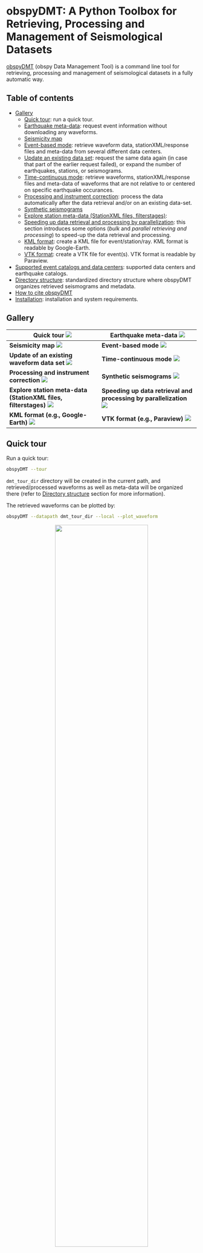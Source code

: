 # obspyDMT: A Python Toolbox for Retrieving, Processing and Management of Seismological Datasets

[obspyDMT][dmt] (obspy Data Management Tool) is a command line tool for retrieving, processing and management of seismological datasets in a fully automatic way.

Table of contents
-----------------

- [Gallery](#gallery)
   *  [Quick tour](#quick-tour): run a quick tour.
   *  [Earthquake meta-data](#earthquake-meta-data): request event information without downloading any waveforms.
   *  [Seismicity map](#seismicity-map)
   *  [Event-based mode](#event-based-mode): retrieve waveform data, stationXML/response files and meta-data from several different data centers.
   *  [Update an existing data set](#update-an-existing-data-set): request the same data again (in case that part of the earlier request failed), or expand the number of earthquakes, stations, or seismograms.
   *  [Time-continuous mode](#time-continuous-mode): retrieve waveforms, stationXML/response files and meta-data of waveforms that are not relative to or centered on specific earthquake occurances.
   *  [Processing and instrument correction](#processing-and-instrument-correction): process the data automatically after the data retrieval and/or on an existing data-set.
   *  [Synthetic seismograms](#synthetic-seismograms)
   *  [Explore station meta-data (StationXML files, filterstages)](#explore-station-meta-data-stationxml-files-filterstages):
   *  [Speeding up data retrieval and processing by parallelization](#speeding-up-data-retrieval-and-processing-by-parallelization): this section introduces some options (*bulk* and *parallel retrieving and processing*) to speed-up the data retrieval and processing.
   *  [KML format](#kml): create a KML file for event/station/ray. KML format is readable by Google-Earth.
   *  [VTK format](#vtk): create a VTK file for event(s). VTK format is readable by Paraview.
-  [Supported event catalogs and data centers](#supported-event-catalogs-and-data-centers): supported data centers and earthquake catalogs.
-  [Directory structure](#directory-structure): standardized directory structure where obspyDMT organizes retrieved seismograms and metadata.
-  [How to cite obspyDMT](#how-to-cite-obspydmt)
-  [Installation](#installation): installation and system requirements.

## Gallery


| **Quick tour**                                                 <a href="#quick-tour">![](figures/quick_tour_ray.png)                                                 | **Earthquake meta-data**                                           <a href="#earthquake-meta-data">![](figures/neic_event_focal_2014_2015.png)                                   |
| -------------------------------------------------------------------------------------------------------------------------------------------------------------------- | -------------------------------------------------------------------------------------------------------------------------------------------------------------------------------- |
| **Seismicity map**                                             <a href="#seismicity-map">![](figures/japan_seismicity.png)                                           | **Event-based mode**                                               <a href="#event-based-mode">![](figures/iris_ev_based_mode.png)                                               |
| **Update of an existing waveform data set**                    <a href="#update-an-existing-data-set">![](figures/iris_gfz_ipgp_ev_based.png)                        | **Time-continuous mode**                                           <a href="#time-continuous-mode">![](figures/continuous_example.png)                                           |
| **Processing and instrument correction**                       <a href="#processing-and-instrument-correction">![](figures/fiji_processed.png)                       | **Synthetic seismograms**                                          <a href="#synthetic-seismograms">![](figures/fiji_iasp91_2s.png)                                              |
| **Explore station meta-data (StationXML files, filterstages)** <a href="#explore-station-meta-data-stationxml-files-filterstages">![](figures/ic_LBTB_gallery.png)   | **Speeding up data retrieval and processing by parallelization**   <a href="#speeding-up-data-retrieval-and-processing-by-parallelization">![](figures/gallery_parallel.png)     |
| **KML format (e.g., Google-Earth)**                            <a href="#kml">![](figures/KML_event_based_example.png)                                               | **VTK format (e.g., Paraview)**                                    <a href="#vtk">![](figures/events_neic_vtk.png)                                                               |




## Quick tour

Run a quick tour:

```bash
obspyDMT --tour
```

``dmt_tour_dir`` directory will be created in the current path, and retrieved/processed waveforms as well as meta-data will be organized there (refer to [Directory structure](#directory-structure) section for more information).

The retrieved waveforms can be plotted by:

```bash
obspyDMT --datapath dmt_tour_dir --local --plot_waveform
```

<p align="center">
<img src="figures/quick_tour_raw.png" width="70%" align="middle">
</p>

To plot the processed/corrected waveforms, ``--plot_dir_name processed`` can be added to the previous command line:

```bash
obspyDMT --datapath dmt_tour_dir --local --plot_waveform --plot_dir_name processed
```

<p align="center">
<img src="figures/quick_tour_corrected.png" width="70%" align="middle">
</p>

obspyDMT has many tools to plot the contents of a data set. As an example, the following command line plots the ray coverage (ray path between each source-receiver pair) of ``dmt_tour_dir`` directory:

```bash
obspyDMT --datapath dmt_tour_dir --local --plot_ev --plot_sta --plot_ray
```

<p align="center">
<img src="figures/quick_tour_ray.png" width="70%" align="middle">
</p>

## Earthquake meta-data

First, we request event information from one of several supported seismicity catalogs, without downloading any waveforms yet:

```bash
obspyDMT --datapath neic_event_metadata --min_mag 5.5 --min_date 2014-01-01 --max_date 2015-01-01 --event_catalog NEIC_USGS --event_info
```

`neic_event_metadata/` directory - created with the above command - can be updated for events that occured in 2015 of magnitude more than 5.5: (no waveform retrieval)

```bash
obspyDMT --datapath neic_event_metadata --min_mag 5.5 --min_date 2015-01-01 --max_date 2016-01-01 --event_catalog NEIC_USGS --event_info
```

To plot the content of local data set (`neic_event_metadata/`):

```bash
obspyDMT --datapath neic_event_metadata --local --plot_ev --plot_focal
```

<p align="center">
<img src="figures/neic_event_focal_2014_2015.png" width="70%" align="middle">
</p>

## Seismicity map

Seismicity map (``--plot_seismicity`` option flag) of Japan region based on earthquakes of magnitude more than 5.0 that occured from 2000-01-01 until 2017-01-01 from NEIC event catalog.
Note ``--event_rect`` option flag to define a region around Japan:

```bash
obspyDMT --datapath japan_seismicity --min_mag 5.0 --min_date 2000-01-01 --max_date 2017-01-01 --event_catalog NEIC_USGS --event_rect 110./175./15/60 --plot_seismicity --event_info
```

<p align="center">
<img src="figures/japan_seismicity.png" width="70%" align="middle">
</p>

Global seismicity map of archived earthquakes in NEIC catalogue with magnitude more than 5.0 that occurred between 1990 and 2016.
One command queried the NEIC catalogue, stored and organised the retrieved information and generated the seismicity map.
(No actual waveform data were queried in this example):

```bash
obspyDMT --datapath neic_event_dir --min_date 1990-01-01 --max_date 2017-01-01 --min_mag 5.0 --event_catalog NEIC_USGS --event_info --plot_seismicity
```

<p align="center">
<img src="figures/neic_catalog_1990.png" width="100%" align="middle">
</p>

The results of some basic statistics (magnitude and depth histograms) are also generated and plotted automatically (top-left panel).
Note the rendering of coloured beach balls in the map inset (deepest seismicity in the foreground).
The global map also contains beach balls rather than just simple black dots, but they do not become apparent at this zoom level.


## Event-based mode

Here, we retrieve actual BHZ seismograms from `II` network that recorded earthquakes of magnitude more than 7.5 that occured from 2014-01-01 until
2015-01-01 (NEIC catalog). For this example, only stations with network code ``II``, location code ``00`` and channel codes ``BHZ`` are retrieved:

```bash
obspyDMT --datapath event_based_dir --min_date 2014-01-01 --max_date 2015-01-01 --min_mag 7.5 --event_catalog NEIC_USGS --data_source IRIS --net "II" --loc "00" --cha "BHZ" --preset 100 --offset 1800
```

``--data_source`` specifies that the waveform data center of IRIS should be contacted for seismograms.
Omitting this flag would trigger the default ``--data_source IRIS``.
``--preset 100`` and ``--offset 1800`` specify the retrieval of waveform time windows of 100 s before to 1800 s after the reference time.
Since we are downloading in event-based mode, i.e., centered around earthquake occurrences, the reference time defaults to the event origin time.
This could be changed to the time of P-wave arrival by invoking ``--cut_time_phase``,
in which case each seismogram would have a different absolute start time.

To plot the stations/events/rays:

```bash
obspyDMT --datapath event_based_dir --local --plot_ev --plot_focal --plot_sta --plot_ray
```

<p align="center">
<img src="figures/iris_ev_based_mode.png" width="70%" align="middle">
</p>

## Update an existing data set

In the course of working with a waveform data set, it often becomes necessary to update.
This could mean requesting the same data again (because part of the earlier request failed for some reason), 
or expanding the number of earthquakes, stations, or seismograms. 
The following command updates the data-set that we created in the previous [Event-based mode section](#event-based-mode) with ``BHZ`` channels of ``AW and E*`` networks (`E*`: all stations that their network codes start with E)
from the ``GFZ`` data center:

```bash
obspyDMT --datapath event_based_dir --data_source "GFZ" --net "AW,E*" --cha "BHZ" --preset 100 --offset 1800
```

Additionally, we can update the data set with ``BHZ`` channels of ``G*`` networks (i.e., all stations that their network codes start with G)
from the ``IPGP`` data center:

```bash
obspyDMT --datapath event_based_dir --data_source "IPGP" --net "G*" --cha "BHZ" --preset 100 --offset 1800
```

To plot the stations/events/rays:

```bash
obspyDMT --datapath event_based_dir --local --plot_ev --plot_focal --plot_sta --plot_ray
```

<p align="center">
<img src="figures/iris_gfz_ipgp_ev_based.png" width="70%" align="middle">
</p>

## Time-continuous mode

In contrast to the examples of [Event-based mode section](#event-based-mode) and [Update of an existing waveform data set](#update-an-existing-data-set),
some usage cases require waveforms that are not relative to or centered on specific earthquake occurances.
We refer to this usage mode as "time-continuous" `--continuous`.

For example, the following command retrieves one-month long time series (from 2011-03-03 until 2011-04-03) recorded by two stations (`--sta "BFO,RER" --loc "00" --cha "BHZ"`) from the IRIS data center:
 
```bash
obspyDMT --continuous --datapath continuous_example --min_date 2011-03-03 --max_date 2011-04-03 --sta "BFO,RER" --loc '00' --cha "BHZ" --data_source IRIS
```

<p align="center">
<img src="figures/continuous_example.png" width="100%" align="middle">
</p>

## Processing and instrument correction

obspyDMT can process the waveforms directly after retrieving the data, or it can process an existing data set in a separate step (local mode).
By default, obspyDMT follows processing instructions described in the ``process_unit.py`` located at ``/path/to/my/obspyDMT/obspyDMT`` directory.
Although this file is fully customizable, several common processing steps can be done via options flags (without changing/writing new processing instructions).

The following command retrieves all BHZ channels from the IRIS data center that:

- 50 <= Azimuth <= 55 (specified by ``--min_azi`` and ``--max_azi``)
- 94 <= Distance <= 100 (specified by ``--min_epi`` and ``max_epi``)
- recorded events of magnitude more than 6.8 that occured on ``2014-07-21``.

```bash
obspyDMT --datapath data_fiji_island --min_mag 6.8 --min_date 2014-07-21 --max_date 2014-07-22 --event_catalog NEIC_USGS --data_source IRIS --min_azi 50 --max_azi 55 --min_epi 94 --max_epi 100 --cha BHZ --instrument_correction
```

To plot the processed/corrected waveforms (Note ``--plot_dir_name processed``, omitting this option would result in plotting raw counts, i.e., ``--plot_dir_name raw``):

```bash
obspyDMT --datapath data_fiji_island --local --plot_waveform --plot_dir processed
```

<p align="center">
<img src="figures/fiji_processed.png" width="70%" align="middle">
</p>

## Synthetic seismograms

obspyDMT can retrieve synthetic waveforms matching the real data using [Syngine](http://ds.iris.edu/ds/products/syngine/) webservice.
The following example command retrieves not only observed waveforms but also their synthetic counterparts, computed on an IASP91 background model (note `--syngine --syngine_bg_model iasp91_2s`):

```bash
obspyDMT --datapath data_fiji_island --min_mag 6.8 --min_date 2014-07-21 --max_date 2014-07-22 --event_catalog NEIC_USGS --data_source IRIS --min_azi 50 --max_azi 55 --min_epi 94 --max_epi 100 --cha BHZ --instrument_correction --syngine --syngine_bg_model iasp91_2s
```

To plot the synthetic waveforms (note ``--plot_dir_name syngine_iasp91_2s``):

```bash
obspyDMT --datapath data_fiji_island --local --plot_waveform --plot_dir_name syngine_iasp91_2s
```

<p align="center">
<img src="figures/fiji_iasp91_2s.png" width="70%" align="middle">
</p>


## Explore station meta-data (StationXML files, filterstages)

obspyDMT implements several plotting options to explore station meta-data.
For example, the following command generates a visual representation of transfer function spectra (amplitude and phase) of `IC.XAN` station in China.
Blue lines show transfer function components computed for all filter stages in the StationXML file;
red lines are for the analogue part.

```bash
obspyDMT --datapath /path/to/STXML.IC.XAN.00.BHZ --plot_stationxml --plotxml_paz --plotxml_min_freq 0.0001
```

<p align="center">
<img src="figures/ic_XAN.png" width="50%" align="middle">
</p>

To plot transfer function spectra (amplitude and phase) of `GT.LBTB` station in Botswana:

```bash
obspyDMT --datapath /path/to/STXML.GT.LBTB.00.BHZ --plot_stationxml --plotxml_paz --plotxml_min_freq 0.0001
```

<p align="center">
<img src="figures/ic_LBTB.png" width="50%" align="middle">
</p>

Transfer function spectra (amplitude and phase) of each stage in the StationXML file can be also plotted by (note `--plotxml_allstages`): 

```bash
obspyDMT --datapath /path/to/STXML.GT.LBTB.00.BHZ --plot_stationxml --plotxml_min_freq 0.0001 --plotxml_allstages
```

<p align="center">
<img src="figures/ic_LBTB_stages.png" width="100%" align="middle">
</p>

In the phase response, two stages (1 and 5) have non-zero values.

## Speeding up data retrieval and processing by parallelization

To increase the efficiency in retrieving waveform data, a functionality for parallelized data retrieval can be enabled as follows:

```bash
--req_parallel --req_np 4
```

The second flag (`--req_np 4`) specifies the number of parallel requests.

A further speed-up can be achieved by specifying a bulk request.
Instead of requesting individual items, this will send a list of items (time series or meta data) 
to the data center:

```bash
--bulk
```

To enable parallel processing with, for example, 10 threads:

```bash
--parallel_process --process_np 10
```

## KML

Take the example of [Event-based mode](#event-based-mode) section. To create a KML file (readable by Google-Earth) based on that data set:

```bash
obspyDMT --datapath event_based_dir --local --plot_ev --plot_sta --plot_focal --plot_ray --create_kml
```

<p align="center">
<img src="figures/KML_event_based_example.png" width="70%" align="middle">
</p>

or to plot events of magnitude more than 7.0 in the global example of [Seismicity map](#seismicity-map) section:

```bash
obspyDMT --datapath neic_event_dir --local --plot_ev --plot_focal --min_mag 7.0 --create_kml
```

<p align="center">
<img src="figures/KML_neic_event_catalog_more_7.png" width="70%" align="middle">
</p>

## VTK

Take the global example of [Seismicity map](#seismicity-map) section. To create a VTK file (readable by Paraview) for all events in that data set:

```bash
obspyDMT --datapath neic_event_dir --local --create_event_vtk
```

<p align="center">
<img src="figures/events_neic_vtk.png" width="70%" align="middle">
</p>

## Supported event catalogs and data centers

Print supported data centers that can be passed as arguments to ``--data_source``:

```bash
obspyDMT --print_data_sources
```

Print supported earthquake catalogs that can be passed as arguments to ``--event_catalog``:

```bash
obspyDMT --print_event_catalogs
```

## Directory structure

For each request, obspyDMT creates the depicted directory tree inside the user-specified directory `datapath/`, and arranges the retrieved data either in different event directories (for event-based requests) or in chronologically named directories (for continuous requests). It also creates a directory in which a catalog of all requested events/time spans is stored. Raw waveforms, StationXML/response files and corrected waveforms are collected in sub-directories. While retrieving the data, obspyDMT creates metadata files such as station/event location files, stored in the `info/` directory of each event.

<p align="center">
<img src="figures/dmt_dir_structure.png" width="100%" align="middle">
</p>

## How to cite obspyDMT

Cite the code:

    Kasra Hosseini (2017), obspyDMT (Version 2.0.0) [software] [https://github.com/kasra-hosseini/obspyDMT]


## Installation

Once working Python and [ObsPy](https://github.com/obspy/obspy/wiki) environments are available, obspyDMT can be installed in different ways:

**1. install obspyDMT package locally (using [PyPi](https://pypi.python.org/pypi)):** which tends to be the most user-friendly option:

```bash
pip install obspyDMT
```

**2. install obspyDMT from the source code:** The latest version of obspyDMT is available on GitHub. After installing [git](https://git-scm.com/book/en/v2/Getting-Started-Installing-Git):

```bash
git clone https://github.com/kasra-hosseini/obspyDMT.git /path/to/my/obspyDMT
```

obspyDMT can be installed by:

```bash
cd /path/to/my/obspyDMT
pip install -e .
```

or

```bash
cd /path/to/my/obspyDMT
python setup.py install
```

obspyDMT can be used from a system shell without explicitly calling the Python interpreter. The following command checks the dependencies required for running the code properly:

```bash
obspyDMT --check
```

obspyDMT contains various option flags for customizing the request. Each option has a reasonable default value, which the user can change to adjust obspyDMT option flags to a specific request. The following command displays all available options with their default values:

```bash
obspyDMT --help
```

The options are grouped by topics. To display only a list of these topic headings, use

```bash
obspyDMT --options
```

and to see the full help text for only one topic (e.g., group 2), use

```bash
obspyDMT --list_option 2
```

[dmt]: https://github.com/kasra-hosseini/obspyDMT
